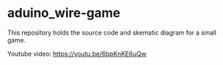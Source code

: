 # aduino_wire-game

This repository holds the source code and skematic diagram for a small game.

Youtube video: https://youtu.be/6bpKnKE6uQw
